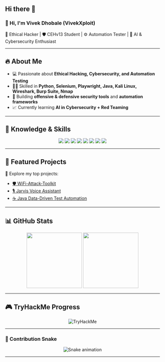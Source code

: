 ## Hi there 👋

<h3>👋 Hi, I'm Vivek Dhobale (VivekXploit)</h3>

🚀 Ethical Hacker | 🛡️ CEHv13 Student | ⚙️ Automation Tester | 🤖 AI & Cybersecurity Enthusiast  

---

## 🔥 About Me
- 💻 Passionate about **Ethical Hacking, Cybersecurity, and Automation Testing**  
- 🧑‍💻 Skilled in **Python, Selenium, Playwright, Java, Kali Linux, Wireshark, Burp Suite, Nmap**  
- 🎯 Building **offensive & defensive security tools** and **automation frameworks**  
- 📈 Currently learning **AI in Cybersecurity + Red Teaming**  

---

## 🧰 Knowledge & Skills
<p align="center">
  <img src="https://img.shields.io/badge/Python-3670A0?style=for-the-badge&logo=python&logoColor=ffdd54"/>
  <img src="https://img.shields.io/badge/Kali_Linux-557C94?style=for-the-badge&logo=kalilinux&logoColor=white"/>
  <img src="https://img.shields.io/badge/Burp_Suite-FF6F00?style=for-the-badge&logo=burpsuite&logoColor=white"/>
  <img src="https://img.shields.io/badge/Nmap-00457C?style=for-the-badge&logo=gnuprivacyguard&logoColor=white"/>
  <img src="https://img.shields.io/badge/Wireshark-1679A7?style=for-the-badge&logo=wireshark&logoColor=white"/>
  <img src="https://img.shields.io/badge/Selenium-43B02A?style=for-the-badge&logo=selenium&logoColor=white"/>
  <img src="https://img.shields.io/badge/Playwright-2EAD33?style=for-the-badge&logo=playwright&logoColor=white"/>
  <img src="https://img.shields.io/badge/Java-007396?style=for-the-badge&logo=java&logoColor=white"/>
</p>

---

## 📂 Featured Projects
🔗 Explore my top projects:  

- [🛡️ WiFi-Attack-Toolkit](https://github.com/VivekDhobale-VivekXploit/VivekXploit_Ultimate_Attack_Toolkit.git) 
- [🎙️ Jarvis Voice Assistant](https://github.com/VivekDhobale-VivekXploit/Jarvis-Voice-Assistant.git)  
- [☕ Java Data-Driven Test Automation](https://github.com/VivekDhobale-VivekXploit/Java-DataDriven-TestAutomation.git)

---

## 📊 GitHub Stats
<p align="center">
  <img src="https://github-readme-stats.vercel.app/api?username=VivekDhobale-VivekXploit&show_icons=true&theme=radical" height="180em"/>
  <img src="https://github-readme-stats.vercel.app/api/top-langs/?username=VivekDhobale-VivekXploit&layout=compact&theme=radical" height="180em"/>
</p>

---

## 🎮 TryHackMe Progress
<p align="center">
  <img src="https://tryhackme-badges.s3.amazonaws.com/VivekXploit" alt="TryHackMe">
</p>

---

### 🐍 Contribution Snake
<p align="center">
  <img src="https://vivekdhobale-vivekxploit.github.io/VivekDhobale-VivekXploit/" alt="Snake animation">
</p>

---

